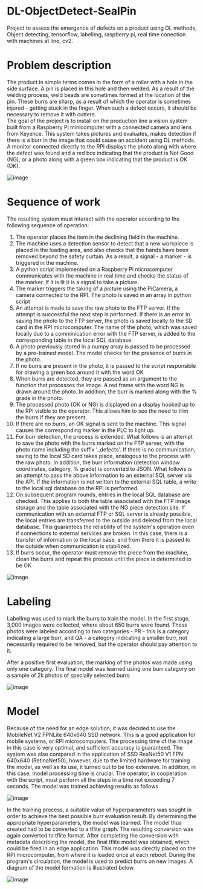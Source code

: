 # DL-ObjectDetect-SealPin
Project to assess the emergence of defects on a product using DL methods, Object detecting, tensorflow, labelimg, raspberry pi, real time conection with machines at line, cv2.

<h1> Problem description </h1>
The product in simple terms comes in the form of a roller with a hole in the side surface. A pin is placed in this hole and then welded. As a result of the welding process, weld beads are sometimes formed at the location of the pin. These burrs are sharp, as a result of which the operator is sometimes injured - getting stuck in the finger. When such a defect occurs, it should be necessary to remove it with cutters. <br>
The goal of the project is to install on the production line a vision system built from a Raspberry Pi minicomputer with a connected camera and lens from Keyence. This system takes pictures and evaluates, makes detection if there is a burr in the image that could cause an accident using DL methods. A monitor connected directly to the RPI displays the photo along with where the defect was found and a red box indicating that the product is Not Good (NG), or a photo along with a green box indicating that the product is OK (OK). 

![image](https://user-images.githubusercontent.com/109242797/223128406-75077e16-5c15-4a1f-afee-4bb92c008b1f.png)

<h1> Sequence of work </h1> 
The resulting system must interact with the operator according to the following sequence of operation: <br>
<ol>
  <li> The operator places the item in the declining field in the machine. </li>
  <li>The machine uses a detection sensor to detect that a new workpiece is placed in the loading area, and also checks that the hands have been removed beyond the safety curtain. As a result, a signal - a marker - is triggered in the machine. </li>
  <li> A python script implemented on a Raspberry Pi microcomputer communicates with the machine in real time and checks the status of the marker. If it is lit it is a signal to take a picture. </li>
  <li> The marker triggers the taking of a picture using the PiCamera, a camera connected to the RPI. The photo is saved in an array in python script </li>
  <li> An attempt is made to save the raw photo to the FTP server. If the attempt is successful the next step is performed. If there is an error in saving the photo to the FTP server, the photo is saved locally to the SD card in the RPI microcomputer. The name of the photo, which was saved locally due to a comminication error with the FTP server, is added to the corresponding table in the local SQL database. </li>
  <li> A photo previously stored in a numpy array is passed to be processed by a pre-trained model. The model checks for the presence of burrs in the photo. </li>
  <li> If no burrs are present in the photo, it is passed to the script responsible for drawing a green box around it with the word OK </li>
  <li> When burrs are detected, they are passed as an argument to the function that processes the image. A red frame with the word NG is drawn around the photo. In addition, the burr is marked along with the % grade in the photo. </li>
  <li> The processed photo (OK or NG) is displayed on a display hooked up to the RPI visible to the operator. This allows him to see the need to trim the burrs if they are present. </li>
  <li> If there are no burrs, an OK signal is sent to the machine. This signal causes the corresponding marker in the PLC to light up. </li>
  <li> For burr detection, the process is extended. What follows is an attempt to save the photo with the burrs marked on the FTP server, with the photo name including the suffix '_defects'. If there is no communication, saving to the local SD card takes place, analogous to the process with the raw photo. 
In addition, the burr information (detection window coordinates, category, % grade) is converted to JSON. What follows is an attempt to pass the above information to an external SQL server via the API. If the information is not written to the external SQL table, a write to the local sql database on the RPI is performed. </li>
  <li> On subsequent program rounds, entries in the local SQL database are checked. This applies to both the table associated with the FTP image storage and the table associated with the NG piece detection site. If communication with an external FTP or SQL server is already possible, the local entries are transferred to the outside and deleted from the local database. This guarantees the reliability of the system's operation even if connections to external services are broken. In this case, there is a transfer of information to the local base, and from there it is passed to the outside when communication is stabilized. </li>
  <li> If burrs occur, the operator must remove the piece from the machine, clean the burrs and repeat the process until the piece is determined to be OK </li>
 </ol>
 
 ![image](https://user-images.githubusercontent.com/109242797/223391530-2d4cd6d1-efa2-49ef-8bae-87f3282d4b67.png)


<h1> Labeling </h1>
<p>LabelImg was used to mark the burrs to train the model. In the first stage, 3,000 images were collected, where about 650 burrs were found. These photos were labeled according to two categories - PR - this is a category indicating a large burr, and QA - a category indicating a smaller burr, not necessarily required to be removed, but the operator should pay attention to it. </p>
<p> After a positive first evaluation, the marking of the photos was made using only one category. The final model was learned using one burr category on a sample of 2k photos of specially selected burrs </p>

![image](https://user-images.githubusercontent.com/109242797/223373334-4914c0e7-91b2-4f19-a5ff-659d02fdeb0e.png)


<h1> Model </h1> 
<p>Because of the need for an edge solution, it was decided to use the MobileNet V2 FPNLite 640x640 SSD network. This is a good application for mobile systems, or RPI microcomputers. The processing time of the image in this case is very optimal, and sufficient accuracy is guaranteed. The system was also compared in the application of SSD ResNet50 V1 FPN 640x640 (RetinaNet50), however, due to the limited hardware for training the model, as well as its use, it turned out to be too extensive. In addition, in this case, model processing time is crucial. The operator, in cooperation with the script, must perform all the steps in a time not exceeding 7 seconds. The model was trained achieving results as follows </p>

![image](https://user-images.githubusercontent.com/109242797/223375454-0d3da04a-0f6f-4427-8a4d-52fae3f1b9c4.png)

<p> In the training process, a suitable value of hyperparameters was sought in order to achieve the best possible burr evaluation result. By determining the appropriate hyperparameters, the model was learned. The model thus created had to be converted to a tflite graph. The resulting conversion was again converted to tflite format. After completing the conversion with metadata describing the model, the final tflite model was obtained, which could be fired in an edge application. This model was directly placed on the RPI microcomputer, from where it is loaded once at each reboot. During the program's circulation, the model is used to predict burrs on new images. A diagram of the model formation is illustrated below. </p>

![image](https://user-images.githubusercontent.com/109242797/223389130-d4967d8a-3bf7-415a-a43b-5507885bc2d9.png)


